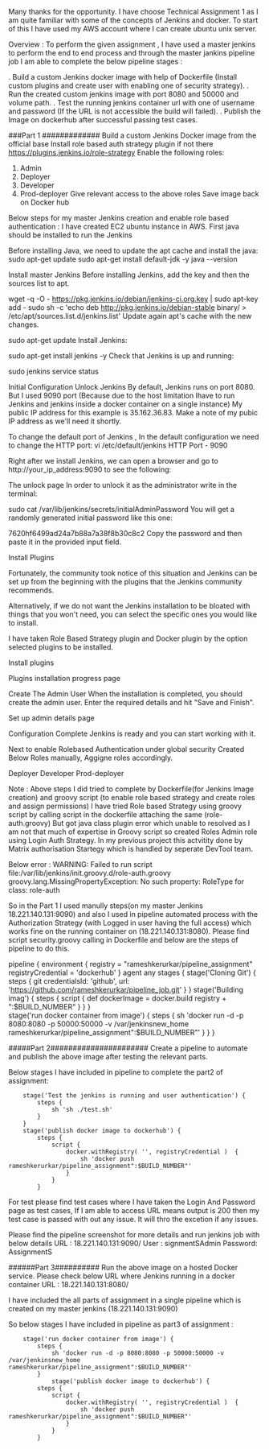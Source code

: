 Many thanks for the opportunity. 
I have choose Technical Assignment 1 as I am quite familiar with some of the concepts of Jenkins and docker. 
To start of this I have used my AWS account where I can create ubuntu unix server. 

Overview : To perform the given assignment , I have used a master jenkins to perform the end to end process and through the master jankins pipeline job I am able to complete the below pipeline stages :

. Build a custom Jenkins docker image with help of Dockerfile (Install custom plugins and create user with enabling one of security strategy).
. Run the created custom jenkins image with port 8080 and 50000 and volume path.
. Test the running jenkins container url with one of username and password (If the URL is not accessible the build will failed).
. Publish the Image on dockerhub after successful passing test cases.



###Part 1  #############
Build a custom Jenkins Docker image from the official base 
Install role based auth strategy plugin if not there https://plugins.jenkins.io/role-strategy
Enable the following roles:
1.	Admin
2.	Deployer
3.	Developer
4.	Prod-deployer
Give relevant access to the above roles
Save image back on Docker hub

Below steps for my master Jenkins creation and enable role based authentication :
I have created EC2 ubuntu instance in AWS. 
First java should be installed to run the Jenkins

Before installing Java, we need to update the apt cache and install the java:
sudo apt-get update
sudo apt-get install default-jdk -y
java --version

Install master Jenkins
Before installing Jenkins, add the key and then the sources list to apt.

wget -q -O - https://pkg.jenkins.io/debian/jenkins-ci.org.key | sudo apt-key add -
sudo sh -c 'echo deb http://pkg.jenkins.io/debian-stable binary/ > /etc/apt/sources.list.d/jenkins.list'
Update again apt's cache with the new changes.

sudo apt-get update
Install Jenkins:

sudo apt-get install jenkins -y
Check that Jenkins is up and running:

sudo jenkins service status

Initial Configuration
Unlock Jenkins
By default, Jenkins runs on port 8080. But I used 9090 port (Because due to the host limitation Ihave to run Jenkins and jenkins inside a docker container on a single instance) My public IP address for this example is 35.162.36.83. Make a note of my pubic IP address as we'll need it shortly.

To change the default port of Jenkins , In the default configuration we need to change the HTTP port: 
vi /etc/default/jenkins
HTTP Port - 9090

Right after we install Jenkins, we can open a browser and go to http://your_ip_address:9090 to see the following:

The unlock page
In order to unlock it as the administrator write in the terminal:

sudo cat /var/lib/jenkins/secrets/initialAdminPassword
You will get a randomly generated initial password like this one:

7620hf6499ad24a7b88a7a38f8b30c8c2
Copy the password and then paste it in the provided input field.

Install Plugins

Fortunately, the community took notice of this situation and Jenkins can be set up from the beginning with the plugins that the Jenkins community recommends.

Alternatively, if we do not want the Jenkins installation to be bloated with things that you won't need, you can select the specific ones you would like to install.

I have taken Role Based Strategy plugin and Docker plugin by the option selected plugins to be installed.

Install plugins

Plugins installation progress page

Create The Admin User
When the installation is completed, you should create the admin user. Enter the required details and hit "Save and Finish".

Set up admin details page

Configuration Complete
Jenkins is ready and you can start working with it.

Next to enable Rolebased Authentication under global security 
Created Below Roles manually, Aggigne roles accordingly.

Deployer
Developer
Prod-deployer

Note : Above steps I did tried to complete by Dockerfile(for Jenkins Image creation) and groovy script (to enable role based strategy and create roles and assign permissions) 
I have tried Role based Strategy using groovy script by calling script in the dockerfile attaching the same (role-auth.groovy)
But got java class plugin error which unable to resolved as I am not that much of expertise in Groovy script so created Roles Admin role using Login Auth Strategy.
In my previous project this actvitity done by Matrix authorisation Startegy which is handled by seperate DevTool team.

Below error : WARNING: Failed to run script file:/var/lib/jenkins/init.groovy.d/role-auth.groovy
groovy.lang.MissingPropertyException: No such property: RoleType for class: role-auth


So in the Part 1 I used manully steps(on my master Jenkins 18.221.140.131:9090) and also I used in pipeline automated process with the Authorization Strategy (with Logged in user having the full access) which works fine on the running container on (18.221.140.131:8080). Please find script security.groovy calling in Dockerfile and below are the steps of pipeline to do this.

pipeline {
  environment {
    registry = "rameshkerurkar/pipeline_assignment"
    registryCredential = 'dockerhub'
   }
    agent any
    stages {
      stage('Cloning Git') {
          steps {
              git credentialsId: 'github', url: 'https://github.com/rameshkerurkar/pipeline_job.git'
          }
        }
        stage('Building imag') {
            steps {
                script {
                    def dockerImage = docker.build registry + ":$BUILD_NUMBER"
                }
            }
        }    
        stage('run docker container from image') {
            steps {
                sh 'docker run -d -p 8080:8080 -p 50000:50000 -v /var/jenkinsnew_home rameshkerurkar/pipeline_assignment":$BUILD_NUMBER"'
            }
        }
      }

  


#####Part 2######################
Create a pipeline to automate and publish the above image after testing the relevant parts.


Below stages I have included in pipeline to complete the part2 of assignment:



        stage('Test the jenkins is running and user authentication') {
            steps {
                sh 'sh ./test.sh'
            }
        }
        stage('publish docker image to dockerhub') {
            steps {
                script {
                    docker.withRegistry( '', registryCredential )  {
                        sh 'docker push rameshkerurkar/pipeline_assignment":$BUILD_NUMBER"'
                    }
                }  
            }


For test please find test cases where I have taken the Login And Password page as test cases, If I am able to access URL means output is 200 then my test case is passed with out any issue. It will thro the excetion if any issues.

Please find the pipeline screenshot for more details and run jenkins job with below details
URL : 18.221.140.131:9090/
User : signmentSAdmin
Password: AssignmentS

######Part 3##########
Run the above image on a hosted Docker service.
Please check below URL where Jenkins running in a docker container
URL : 18.221.140.131:8080/

I have included the all parts of assignment in a single pipeline which is created on my master jenkins (18.221.140.131:9090)

So below stages I have included in pipeline as part3 of assignment :


        stage('run docker container from image') {
            steps {
                sh 'docker run -d -p 8080:8080 -p 50000:50000 -v /var/jenkinsnew_home rameshkerurkar/pipeline_assignment":$BUILD_NUMBER"'
            }
                stage('publish docker image to dockerhub') {
            steps {
                script {
                    docker.withRegistry( '', registryCredential )  {
                        sh 'docker push rameshkerurkar/pipeline_assignment":$BUILD_NUMBER"'
                    }
                }  
            } 
            
            
            
            
